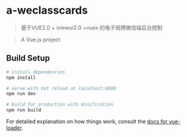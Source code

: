 # a-weclasscards

>基于VUE2.0 + iviewui2.0 +vuex 的电子班牌微信端后台控制

> A Vue.js project

## Build Setup

``` bash
# install dependencies
npm install

# serve with hot reload at localhost:8080
npm run dev

# build for production with minification
npm run build
```

For detailed explanation on how things work, consult the [docs for vue-loader](http://vuejs.github.io/vue-loader).
